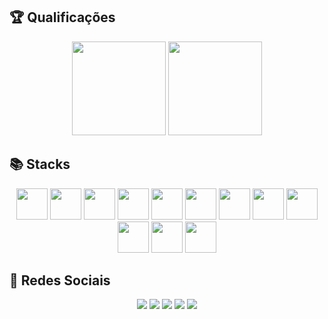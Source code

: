 ## 🏆 Qualificações
<div align="center">
  <img height="150em" src="https://github-readme-stats.vercel.app/api?username=Rian-Freitas&show_icons=true&theme=radical&include_all_commits=true&count_private=true"/>
  <img height="150em" src="https://github-readme-stats.vercel.app/api/top-langs/?username=Rian-Freitas&layout=compact&langs_count=3&theme=radical"/>
</div>
  
## 📚 Stacks
  
<div align="center">
  <img height=50em src="https://cdn.jsdelivr.net/gh/devicons/devicon/icons/python/python-original-wordmark.svg" />
  <img height=50em src="https://cdn.jsdelivr.net/gh/devicons/devicon/icons/django/django-plain.svg" />
  <img height=50em src="https://cdn.jsdelivr.net/gh/devicons/devicon/icons/r/r-original.svg" />
  <img height=50em src="https://cdn.jsdelivr.net/gh/devicons/devicon/icons/mongodb/mongodb-original-wordmark.svg" />
  <img height=50em src="https://cdn.jsdelivr.net/gh/devicons/devicon/icons/mysql/mysql-original-wordmark.svg" />
  <img height=50em src="https://cdn.jsdelivr.net/gh/devicons/devicon/icons/amazonwebservices/amazonwebservices-plain-wordmark.svg" />
  <img height=50em src="https://cdn.jsdelivr.net/gh/devicons/devicon/icons/javascript/javascript-original.svg" />
  <img height=50em src="https://cdn.jsdelivr.net/gh/devicons/devicon/icons/git/git-plain-wordmark.svg" />
  <img height=50em src="https://cdn.jsdelivr.net/gh/devicons/devicon/icons/bootstrap/bootstrap-original.svg" />
  <img height=50em src="https://cdn.jsdelivr.net/gh/devicons/devicon/icons/css3/css3-original.svg" />
  <img height=50em src="https://cdn.jsdelivr.net/gh/devicons/devicon/icons/html5/html5-original.svg" />
  <img height=50em src='https://selenium-python.readthedocs.io/_static/logo.png' />
</div>

## 💬 Redes Sociais

<div align="center"> 
  <a href="https://instagram.com/batata.freitas" target="_blank"><img src="https://img.shields.io/badge/-Instagram-%23E4405F?style=for-the-badge&logo=instagram&logoColor=white" target="_blank"></a>
  <a href = "mailto:rianfreitassilva@gmail.com"><img src="https://img.shields.io/badge/-Gmail-%23333?style=for-the-badge&logo=gmail&logoColor=white" target="_blank"></a>
  <a href="https://www.linkedin.com/in/rian-freitas-da-silva-5ba66418a/" target="_blank"><img src="https://img.shields.io/badge/-LinkedIn-%230077B5?style=for-the-badge&logo=linkedin&logoColor=white" target="_blank"></a> 
 	<a href="https://t.me/rian_freitas" target="_blank"><img src="https://img.shields.io/badge/Telegram-2CA5E0?style=for-the-badge&logo=telegram&logoColor=white" target="_blank"></a>
  <a href="https://discordapp.com/users/432627765590753301" target="_blank"><img src="https://img.shields.io/badge/Discord-7289DA?style=for-the-badge&logo=discord&logoColor=white" target="_blank"></a>
 </div>
